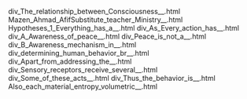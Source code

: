 div_The_relationship_between_Consciousness__.html
Mazen_Ahmad_AfifSubstitute_teacher_Ministry__.html
Hypotheses_1_Everything_has_a__.html
div_As_Every_action_has__.html
div_A_Awareness_of_peace__.html
div_Peace_is_not_a__.html
div_B_Awareness_mechanism_in__.html
div_determining_human_behavior_br__.html
div_Apart_from_addressing_the__.html
div_Sensory_receptors_receive_several__.html
div_Some_of_these_acts__.html
div_Thus_the_behavior_is__.html
Also_each_material_entropy_volumetric__.html
